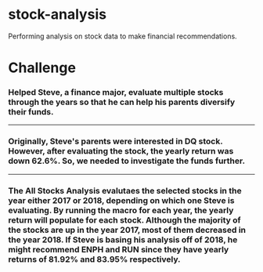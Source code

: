 # stock-analysis
Performing analysis on stock data to make financial recommendations. 
# Challenge
### Helped Steve, a finance major, evaluate multiple stocks through the years so that he can help his parents diversify their funds.
---
### Originally, Steve's parents were interested in DQ stock. However, after evaluating the stock, the yearly return was down 62.6%. So, we needed to investigate the funds further. 
---
### The All Stocks Analysis evalutaes the selected stocks in the year either 2017 or 2018, depending on which one Steve is evaluating. By running the macro for each year, the yearly return will populate for each stock. Although the majority of the stocks are up in the year 2017, most of them decreased in the year 2018. If Steve is basing his analysis off of 2018, he might recommend ENPH and RUN since they have yearly returns of 81.92% and 83.95% respectively. 
